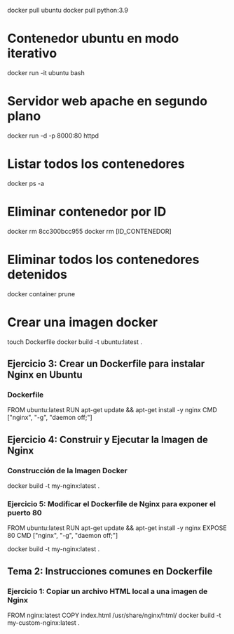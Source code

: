 docker pull ubuntu
docker pull python:3.9

# Contenedor ubuntu en modo iterativo
docker run -it ubuntu bash

# Servidor web apache en segundo plano
docker run -d -p 8000:80 httpd

# Listar todos los contenedores
docker ps -a

# Eliminar contenedor por ID
docker rm 8cc300bcc955
docker rm [ID_CONTENEDOR]

# Eliminar todos los contenedores detenidos
docker container prune

# Crear una imagen docker
touch Dockerfile
docker build -t ubuntu:latest .


## Ejercicio 3: Crear un Dockerfile para instalar Nginx en Ubuntu

### Dockerfile

FROM ubuntu:latest
RUN apt-get update && apt-get install -y nginx
CMD ["nginx", "-g", "daemon off;"]

## Ejercicio 4: Construir y Ejecutar la Imagen de Nginx

### Construcción de la Imagen Docker

docker build -t my-nginx:latest .

 ### Ejercicio 5: Modificar el Dockerfile de Nginx para exponer el puerto 80
FROM ubuntu:latest
RUN apt-get update && apt-get install -y nginx
EXPOSE 80
CMD ["nginx", "-g", "daemon off;"]

docker build -t my-nginx:latest .

## Tema 2: Instrucciones comunes en Dockerfile

### Ejercicio 1: Copiar un archivo HTML local a una imagen de Nginx

FROM nginx:latest
COPY index.html /usr/share/nginx/html/
docker build -t my-custom-nginx:latest .
